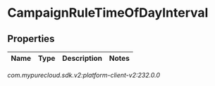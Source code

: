 # CampaignRuleTimeOfDayInterval


## Properties

| Name | Type | Description | Notes |
| ------------ | ------------- | ------------- | ------------- |




_com.mypurecloud.sdk.v2:platform-client-v2:232.0.0_
